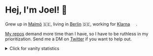 # Hej, I'm Joel! 👋

Grew up in [Malmö](https://goo.gl/maps/UpSZ2SxgTQsUREs67) 🇸🇪, living in [Berlin](https://goo.gl/maps/5D9D9JxRJZkMqBdL9) 🇩🇪, working for [Klarna](https://klarna.github.io) <img src="https://klarna.github.io/favicon-32x32.png" alt="" width="16" width="16" />. 

[My repos](https://oblador.github.io) demand more time than I have, so I have to be ruthless in my prioritization. Send me a DM on [Twitter](https://twitter.com/trastknast) if you want to help out.

<details>
<summary>Click for vanity statistics</summary>
<br />

![Joel's GitHub stats](https://github-readme-stats.vercel.app/api?username=oblador)
![Joel's trophies](https://github-profile-trophy.vercel.app/?username=oblador&column=5&margin-w=7&margin-h=7)
</details>
